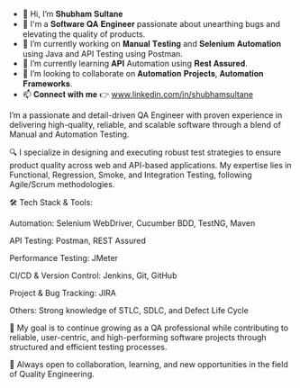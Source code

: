 - 👋 Hi, I’m 𝐒𝐡𝐮𝐛𝐡𝐚𝐦 𝐒𝐮𝐥𝐭𝐚𝐧𝐞
- 🔭 I'm a 𝐒𝐨𝐟𝐭𝐰𝐚𝐫𝐞 𝐐𝐀 𝐄𝐧𝐠𝐢𝐧𝐞𝐞𝐫 passionate about unearthing bugs and elevating the quality of products.
- 👀 I’m currently working on 𝐌𝐚𝐧𝐮𝐚𝐥 𝐓𝐞𝐬𝐭𝐢𝐧𝐠 and 𝐒𝐞𝐥𝐞𝐧𝐢𝐮𝐦 𝐀𝐮𝐭𝐨𝐦𝐚𝐭𝐢𝐨𝐧 using Java and API Testing using Postman.
- 🌱 I’m currently learning 𝐀𝐏𝐈 Automation using 𝐑𝐞𝐬𝐭 𝐀𝐬𝐬𝐮𝐫𝐞𝐝.
- 💞️ I’m looking to collaborate on 𝐀𝐮𝐭𝐨𝐦𝐚𝐭𝐢𝐨𝐧 𝐏𝐫𝐨𝐣𝐞𝐜𝐭𝐬, 𝐀𝐮𝐭𝐨𝐦𝐚𝐭𝐢𝐨𝐧 𝐅𝐫𝐚𝐦𝐞𝐰𝐨𝐫𝐤𝐬.
- 📫 𝐂𝐨𝐧𝐧𝐞𝐜𝐭 𝐰𝐢𝐭𝐡 𝐦𝐞 👉 www.linkedin.com/in/shubhamsultane
  
I’m a passionate and detail-driven QA Engineer with proven experience in delivering high-quality, reliable, and scalable software through a blend of Manual and Automation Testing.

🔍 I specialize in designing and executing robust test strategies to ensure product quality across web and API-based applications. My expertise lies in Functional, Regression, Smoke, and Integration Testing, following Agile/Scrum methodologies.

🛠️ Tech Stack & Tools:

Automation: Selenium WebDriver, Cucumber BDD, TestNG, Maven

API Testing: Postman, REST Assured

Performance Testing: JMeter

CI/CD & Version Control: Jenkins, Git, GitHub

Project & Bug Tracking: JIRA

Others: Strong knowledge of STLC, SDLC, and Defect Life Cycle

🎯 My goal is to continue growing as a QA professional while contributing to reliable, user-centric, and high-performing software projects through structured and efficient testing processes.

📌 Always open to collaboration, learning, and new opportunities in the field of Quality Engineering.



<!---
shubh251097/shubh251097 is a ✨ special ✨ repository because its `README.md` (this file) appears on your GitHub profile.
You can click the Preview link to take a look at your changes.
--->
